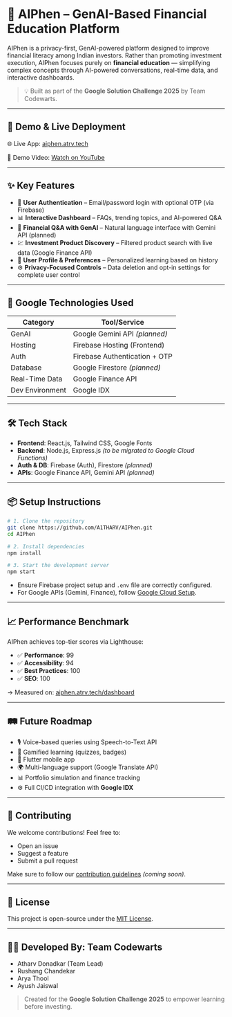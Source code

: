 # 🌟 AIPhen – GenAI-Based Financial Education Platform

AIPhen is a privacy-first, GenAI-powered platform designed to improve financial literacy among Indian investors. Rather than promoting investment execution, AIPhen focuses purely on **financial education** — simplifying complex concepts through AI-powered conversations, real-time data, and interactive dashboards.

> 💡 Built as part of the **Google Solution Challenge 2025** by Team Codewarts.

---

## 🚀 Demo & Live Deployment

🌐 Live App: [aiphen.atrv.tech](http://aiphen.atrv.tech)  

🎥 Demo Video: [Watch on YouTube](https://youtu.be/g3MH7pi_DD8)

---

## ✨ Key Features

- 🔐 **User Authentication** – Email/password login with optional OTP (via Firebase)  
- 📊 **Interactive Dashboard** – FAQs, trending topics, and AI-powered Q&A  
- 🧠 **Financial Q&A with GenAI** – Natural language interface with Gemini API (planned)  
- 💹 **Investment Product Discovery** – Filtered product search with live data (Google Finance API)  
- 👤 **User Profile & Preferences** – Personalized learning based on history  
- ⚙️ **Privacy-Focused Controls** – Data deletion and opt-in settings for complete user control

---

## 🧠 Google Technologies Used

| Category         | Tool/Service                     |
|------------------|----------------------------------|
| GenAI            | Google Gemini API *(planned)*    |
| Hosting          | Firebase Hosting (Frontend)      |
| Auth             | Firebase Authentication + OTP    |
| Database         | Google Firestore *(planned)*     |
| Real-Time Data   | Google Finance API               |
| Dev Environment  | Google IDX                       |

---

## 🛠️ Tech Stack

- **Frontend**: React.js, Tailwind CSS, Google Fonts  
- **Backend**: Node.js, Express.js *(to be migrated to Google Cloud Functions)*  
- **Auth & DB**: Firebase (Auth), Firestore *(planned)*  
- **APIs**: Google Finance API, Gemini API *(planned)*

---

## 📦 Setup Instructions

```bash
# 1. Clone the repository
git clone https://github.com/A1THARV/AIPhen.git
cd AIPhen

# 2. Install dependencies
npm install

# 3. Start the development server
npm start
```

- Ensure Firebase project setup and `.env` file are correctly configured.  
- For Google APIs (Gemini, Finance), follow [Google Cloud Setup](https://console.cloud.google.com/).

---

## 📈 Performance Benchmark

AIPhen achieves top-tier scores via Lighthouse:

- ✅ **Performance**: 99  
- ✅ **Accessibility**: 94  
- ✅ **Best Practices**: 100  
- ✅ **SEO**: 100  

→ Measured on: [aiphen.atrv.tech/dashboard](https://aiphen.atrv.tech/dashboard)

---

## 🛤️ Future Roadmap

- 🎙️ Voice-based queries using Speech-to-Text API  
- 🧩 Gamified learning (quizzes, badges)  
- 📱 Flutter mobile app  
- 🌍 Multi-language support (Google Translate API)  
- 📊 Portfolio simulation and finance tracking  
- ⚙️ Full CI/CD integration with **Google IDX**

---

## 🤝 Contributing

We welcome contributions! Feel free to:  
- Open an issue  
- Suggest a feature  
- Submit a pull request  

Make sure to follow our [contribution guidelines](CONTRIBUTING.md) *(coming soon)*.

---

## 📜 License

This project is open-source under the [MIT License](LICENSE).

---

## 👨‍💻 Developed By: Team Codewarts

- Atharv Donadkar (Team Lead)  
- Rushang Chandekar  
- Arya Thool
- Ayush Jaiswal

> Created for the **Google Solution Challenge 2025** to empower learning before investing.

